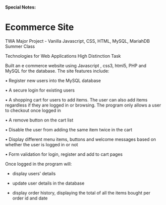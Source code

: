<strong>Special Notes:</strong>


# Ecommerce Site
TWA Major Project - Vanilla Javascript, CSS, HTML, MySQL, MariahDB
Summer Class

Technologies for Web Applications High Distinction
Task

Built an e commerce website using Javascript , css3, html5, PHP and
MySQL for the database.
The site features include:

• Register new users into the MySQL database

• A secure login for existing users

• A shopping cart for users to add items. The user can also add items
regardless if they are logged in or browsing. The program only allows a user
to checkout once logged in

• A remove button on the cart list

• Disable the user from adding the same item twice in the cart

• Display different menu items, buttons and welcome messages based on
whether the user is logged in or not

• Form validation for login, register and add to cart pages

Once logged in the program will:

  - display users' details

  - update user details in the database

  - display order history, displaying the total of all the items bought
per order id and date
